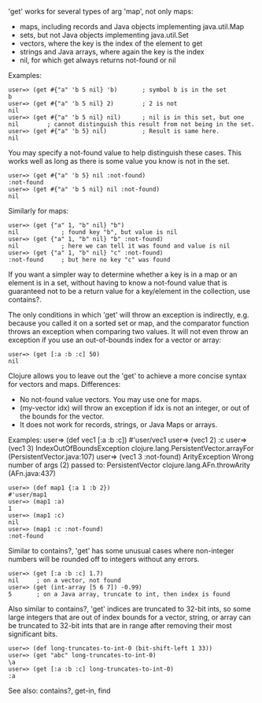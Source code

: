 'get' works for several types of arg 'map', not only maps:

* maps, including records and Java objects implementing java.util.Map
* sets, but not Java objects implementing java.util.Set
* vectors, where the key is the index of the element to get
* strings and Java arrays, where again the key is the index
* nil, for which get always returns not-found or nil

Examples:

    user=> (get #{"a" 'b 5 nil} 'b)       ; symbol b is in the set
    b
    user=> (get #{"a" 'b 5 nil} 2)        ; 2 is not
    nil
    user=> (get #{"a" 'b 5 nil} nil)      ; nil is in this set, but one
    nil        ; cannot distinguish this result from not being in the set.
    user=> (get #{"a" 'b 5} nil)          ; Result is same here.
    nil

You may specify a not-found value to help distinguish these cases.
This works well as long as there is some value you know is not in the
set.

    user=> (get #{"a" 'b 5} nil :not-found)
    :not-found
    user=> (get #{"a" 'b 5 nil} nil :not-found)
    nil

Similarly for maps:

    user=> (get {"a" 1, "b" nil} "b")
    nil            ; found key "b", but value is nil
    user=> (get {"a" 1, "b" nil} "b" :not-found)
    nil            ; here we can tell it was found and value is nil
    user=> (get {"a" 1, "b" nil} "c" :not-found)
    :not-found     ; but here no key "c" was found

If you want a simpler way to determine whether a key is in a map or an
element is in a set, without having to know a not-found value that is
guaranteed not to be a return value for a key/element in the
collection, use contains?.

The only conditions in which 'get' will throw an exception is
indirectly, e.g. because you called it on a sorted set or map, and the
comparator function throws an exception when comparing two values.  It
will not even throw an exception if you use an out-of-bounds index for
a vector or array:

    user=> (get [:a :b :c] 50)
    nil

Clojure allows you to leave out the 'get' to achieve a more concise
syntax for vectors and maps.  Differences:

* No not-found value vectors.  You may use one for maps.
* (my-vector idx) will throw an exception if idx is not an integer, or
  out of the bounds for the vector.
* It does not work for records, strings, or Java Maps or arrays.

Examples:
    user=> (def vec1 [:a :b :c])
    #'user/vec1
    user=> (vec1 2)
    :c
    user=> (vec1 3)
    IndexOutOfBoundsException   clojure.lang.PersistentVector.arrayFor (PersistentVector.java:107)
    user=> (vec1 3 :not-found)
    ArityException Wrong number of args (2) passed to: PersistentVector  clojure.lang.AFn.throwArity (AFn.java:437)

    user=> (def map1 {:a 1 :b 2})
    #'user/map1
    user=> (map1 :a)
    1
    user=> (map1 :c)
    nil
    user=> (map1 :c :not-found)
    :not-found

Similar to contains?, 'get' has some unusual cases where non-integer
numbers will be rounded off to integers without any errors.

    user=> (get [:a :b :c] 1.7)
    nil     ; on a vector, not found
    user=> (get (int-array [5 6 7]) -0.99)
    5       ; on a Java array, truncate to int, then index is found

Also similar to contains?, 'get' indices are truncated to 32-bit ints,
so some large integers that are out of index bounds for a vector,
string, or array can be truncated to 32-bit ints that are in range
after removing their most significant bits.

    user=> (def long-truncates-to-int-0 (bit-shift-left 1 33))
    user=> (get "abc" long-truncates-to-int-0)
    \a
    user=> (get [:a :b :c] long-truncates-to-int-0)
    :a

See also: contains?, get-in, find
